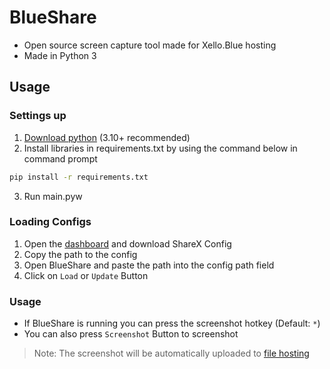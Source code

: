 # BlueShare
- Open source screen capture tool made for Xello.Blue hosting
- Made in Python 3


## Usage

### Settings up
1. [Download python](<https://www.python.org/downloads/>) (3.10+ recommended)
2. Install libraries in requirements.txt by using the command below in command prompt
```cmd
pip install -r requirements.txt
```
3. Run main.pyw

### Loading Configs
1. Open the [dashboard](<https://xello.blue/dashboard?tab=uploads>) and download ShareX Config
2. Copy the path to the config
3. Open BlueShare and paste the path into the config path field
4. Click on `Load` or `Update` Button

### Usage
- If BlueShare is running you can press the screenshot hotkey (Default: `*`)
- You can also press `Screenshot` Button to screenshot
> Note: The screenshot will be automatically uploaded to [file hosting](<https://xello.blue/>)

